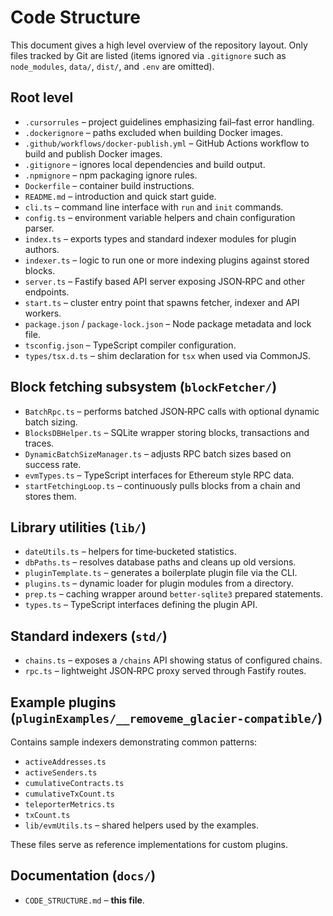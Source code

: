 # Code Structure

This document gives a high level overview of the repository layout. Only files
tracked by Git are listed (items ignored via `.gitignore` such as
`node_modules`, `data/`, `dist/`, and `.env` are omitted).

## Root level

- `.cursorrules` – project guidelines emphasizing fail–fast error handling.
- `.dockerignore` – paths excluded when building Docker images.
- `.github/workflows/docker-publish.yml` – GitHub Actions workflow to build and
  publish Docker images.
- `.gitignore` – ignores local dependencies and build output.
- `.npmignore` – npm packaging ignore rules.
- `Dockerfile` – container build instructions.
- `README.md` – introduction and quick start guide.
- `cli.ts` – command line interface with `run` and `init` commands.
- `config.ts` – environment variable helpers and chain configuration parser.
- `index.ts` – exports types and standard indexer modules for plugin authors.
- `indexer.ts` – logic to run one or more indexing plugins against stored
  blocks.
- `server.ts` – Fastify based API server exposing JSON‑RPC and other endpoints.
- `start.ts` – cluster entry point that spawns fetcher, indexer and API workers.
- `package.json` / `package-lock.json` – Node package metadata and lock file.
- `tsconfig.json` – TypeScript compiler configuration.
- `types/tsx.d.ts` – shim declaration for `tsx` when used via CommonJS.

## Block fetching subsystem (`blockFetcher/`)

- `BatchRpc.ts` – performs batched JSON‑RPC calls with optional dynamic batch
  sizing.
- `BlocksDBHelper.ts` – SQLite wrapper storing blocks, transactions and traces.
- `DynamicBatchSizeManager.ts` – adjusts RPC batch sizes based on success rate.
- `evmTypes.ts` – TypeScript interfaces for Ethereum style RPC data.
- `startFetchingLoop.ts` – continuously pulls blocks from a chain and stores
  them.

## Library utilities (`lib/`)

- `dateUtils.ts` – helpers for time‑bucketed statistics.
- `dbPaths.ts` – resolves database paths and cleans up old versions.
- `pluginTemplate.ts` – generates a boilerplate plugin file via the CLI.
- `plugins.ts` – dynamic loader for plugin modules from a directory.
- `prep.ts` – caching wrapper around `better-sqlite3` prepared statements.
- `types.ts` – TypeScript interfaces defining the plugin API.

## Standard indexers (`std/`)

- `chains.ts` – exposes a `/chains` API showing status of configured chains.
- `rpc.ts` – lightweight JSON‑RPC proxy served through Fastify routes.

## Example plugins (`pluginExamples/__removeme_glacier-compatible/`)

Contains sample indexers demonstrating common patterns:

- `activeAddresses.ts`
- `activeSenders.ts`
- `cumulativeContracts.ts`
- `cumulativeTxCount.ts`
- `teleporterMetrics.ts`
- `txCount.ts`
- `lib/evmUtils.ts` – shared helpers used by the examples.

These files serve as reference implementations for custom plugins.

## Documentation (`docs/`)

- `CODE_STRUCTURE.md` – **this file**.
